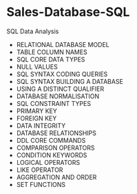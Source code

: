 # Sales-Database-SQL
SQL Data Analysis
- RELATIONAL DATABASE MODEL
- TABLE COLUMN NAMES
- SQL CORE DATA TYPES
- NULL VALUES
- SQL SYNTAX CODING QUERIES
- SQL SYNTAX BUILDING A DATABASE
- USING A DISTINCT QUALIFIER
- DATABASE NORMALISATION
- SQL CONSTRAINT TYPES
- PRIMARY KEY
- FOREIGN KEY
- DATA INTEGRITY
- DATABASE RELATIONSHIPS
- DDL CORE COMMANDS
- COMPARISON OPERATORS
- CONDITION KEYWORDS
- LOGICAL OPERATORS
- LIKE OPERATOR
- AGGREGATION AND ORDER
- SET FUNCTIONS
